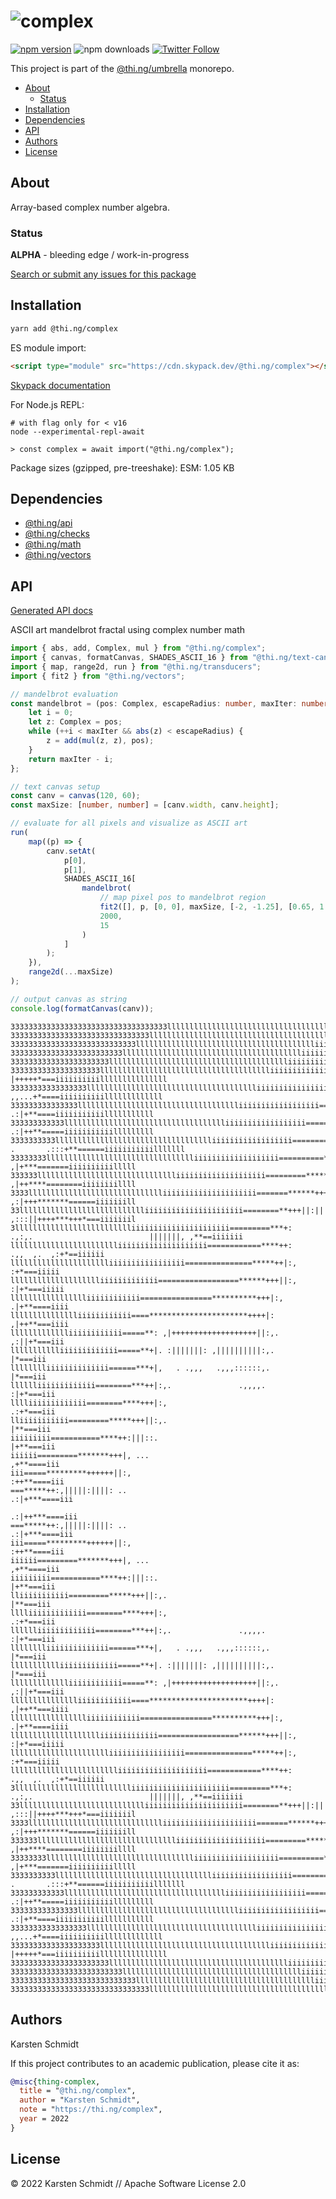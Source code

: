 <!-- This file is generated - DO NOT EDIT! -->

# ![complex](https://media.thi.ng/umbrella/banners/thing-complex.svg?22eca9e2)

[![npm version](https://img.shields.io/npm/v/@thi.ng/complex.svg)](https://www.npmjs.com/package/@thi.ng/complex)
![npm downloads](https://img.shields.io/npm/dm/@thi.ng/complex.svg)
[![Twitter Follow](https://img.shields.io/twitter/follow/thing_umbrella.svg?style=flat-square&label=twitter)](https://twitter.com/thing_umbrella)

This project is part of the
[@thi.ng/umbrella](https://github.com/thi-ng/umbrella/) monorepo.

- [About](#about)
  - [Status](#status)
- [Installation](#installation)
- [Dependencies](#dependencies)
- [API](#api)
- [Authors](#authors)
- [License](#license)

## About

Array-based complex number algebra.

### Status

**ALPHA** - bleeding edge / work-in-progress

[Search or submit any issues for this package](https://github.com/thi-ng/umbrella/issues?q=%5Bcomplex%5D+in%3Atitle)

## Installation

```bash
yarn add @thi.ng/complex
```

ES module import:

```html
<script type="module" src="https://cdn.skypack.dev/@thi.ng/complex"></script>
```

[Skypack documentation](https://docs.skypack.dev/)

For Node.js REPL:

```text
# with flag only for < v16
node --experimental-repl-await

> const complex = await import("@thi.ng/complex");
```

Package sizes (gzipped, pre-treeshake): ESM: 1.05 KB

## Dependencies

- [@thi.ng/api](https://github.com/thi-ng/umbrella/tree/develop/packages/api)
- [@thi.ng/checks](https://github.com/thi-ng/umbrella/tree/develop/packages/checks)
- [@thi.ng/math](https://github.com/thi-ng/umbrella/tree/develop/packages/math)
- [@thi.ng/vectors](https://github.com/thi-ng/umbrella/tree/develop/packages/vectors)

## API

[Generated API docs](https://docs.thi.ng/umbrella/complex/)

ASCII art mandelbrot fractal using complex number math
```ts
import { abs, add, Complex, mul } from "@thi.ng/complex";
import { canvas, formatCanvas, SHADES_ASCII_16 } from "@thi.ng/text-canvas";
import { map, range2d, run } from "@thi.ng/transducers";
import { fit2 } from "@thi.ng/vectors";

// mandelbrot evaluation
const mandelbrot = (pos: Complex, escapeRadius: number, maxIter: number) => {
    let i = 0;
    let z: Complex = pos;
    while (++i < maxIter && abs(z) < escapeRadius) {
        z = add(mul(z, z), pos);
    }
    return maxIter - i;
};

// text canvas setup
const canv = canvas(120, 60);
const maxSize: [number, number] = [canv.width, canv.height];

// evaluate for all pixels and visualize as ASCII art
run(
    map((p) => {
        canv.setAt(
            p[0],
            p[1],
            SHADES_ASCII_16[
                mandelbrot(
                    // map pixel pos to mandelbrot region
                    fit2([], p, [0, 0], maxSize, [-2, -1.25], [0.65, 1.25]),
                    2000,
                    15
                )
            ]
        );
    }),
    range2d(...maxSize)
);

// output canvas as string
console.log(formatCanvas(canv));
```

```text
33333333333333333333333333333333333llllllllllllllllllllllllllllllllllllllllliiiiiiiiiiiiiilllllllllllllllllllllllllll333
3333333333333333333333333333333llllllllllllllllllllllllllllllllllllllllliiiiiiiiiiiiiiiiiiiiiilllllllllllllllllllllllll3
3333333333333333333333333333lllllllllllllllllllllllllllllllllllllllliiiiiiiiiiii=====iiiiiiiiiiiilllllllllllllllllllllll
3333333333333333333333333lllllllllllllllllllllllllllllllllllllllliiiiiiiiiiii===*+***=====iiiiiiiiiillllllllllllllllllll
3333333333333333333333lllllllllllllllllllllllllllllllllllllllliiiiiiiiiiiiii===**|,.|***=====iiiiiiiiillllllllllllllllll
33333333333333333333lllllllllllllllllllllllllllllllllllllliiiiiiiiiiiiiiii=====**+:  |+++++*===iiiiiiiiiilllllllllllllll
33333333333333333lllllllllllllllllllllllllllllllllllllliiiiiiiiiiiiiiiii======**++|,  ,,...+*====iiiiiiiiiilllllllllllll
333333333333333lllllllllllllllllllllllllllllllllllliiiiiiiiiiiiiiiiii=======***++||:.   .:|+**====iiiiiiiiiiilllllllllll
333333333333lllllllllllllllllllllllllllllllllllliiiiiiiiiiiiiiiiii========****++||:.    .:|++**=====iiiiiiiiiiilllllllll
3333333333llllllllllllllllllllllllllllllllllliiiiiiiiiiiiiiiiii=========****++|. .       .:::+**======iiiiiiiiiiilllllll
33333333llllllllllllllllllllllllllllllllliiiiiiiiiiiiiiiiiii==========*****+|,              ,|+***=======iiiiiiiiiilllll
333333llllllllllllllllllllllllllllllliiiiiiiiiiiiiiiiiiii=========*******+++|:,             ,|++****========iiiiiiiillll
3333lllllllllllllllllllllllllllllliiiiiiiiiiiiiiiiiiiii=======******++++++||::              ,:|+++*******======iiiiiiill
33lllllllllllllllllllllllllllliiiiiiiiiiiiiiiiiiiiii========**+++||:|||||:::,,.             ,:::||++++***+++*===iiiiiiil
3lllllllllllllllllllllllllliiiiiiiiiiiiiiiiiiiiii=========***+:     .,:,.                          |||||||, ,**==iiiiiii
lllllllllllllllllllllllliiiiiiiiiiiiiiiiiiii============****++:                                    .,,  ,.  ,:+*==iiiiii
lllllllllllllllllllllliiiiiiiiiiiiiiiii===============*****++|:,                                             :+*===iiiii
lllllllllllllllllllliiiiiiiiiiiii==================******+++||:,                                            :|+*===iiiii
llllllllllllllllliiiiiiiiiiii================**********+++|:,                                              .|+**====iiii
llllllllllllllliiiiiiiiiiii====**********************++++|:                                                ,|++**===iiii
llllllllllllliiiiiiiiiiii=====**: ,|+++++++++++++++++++||:,.                                                ,:||+*===iii
llllllllllliiiiiiiiiiiii=====**+|. :|||||||: ,||||||||||:,.                                                     |*===iii
lllllllliiiiiiiiiiiiii======***+|,   . .,,,   .,,,::::::,.                                                      |*===iii
lllllliiiiiiiiiiiii========***++|:,.               .,,,,.                                                     :|+*===iii
lllliiiiiiiiiiiii========****+++|:,                                                                           .:+*===iii
lliiiiiiiiiii=========*****+++||:,.                                                                            |**===iii
iiiiiiiii===========****++:|||::.                                                                             |+**===iii
iiiiii=========*******+++|, ...                                                                              ,+**====iii
iii=====*********++++++||:,                                                                                 :++**====iii
===*****++:,|||||:||||: ..                                                                                .:|+***====iii
                                                                                                         .:|++***====iii
===*****++:,|||||:||||: ..                                                                                .:|+***====iii
iii=====*********++++++||:,                                                                                 :++**====iii
iiiiii=========*******+++|, ...                                                                              ,+**====iii
iiiiiiiii===========****++:|||::.                                                                             |+**===iii
lliiiiiiiiiii=========*****+++||:,.                                                                            |**===iii
lllliiiiiiiiiiiii========****+++|:,                                                                           .:+*===iii
lllllliiiiiiiiiiiii========***++|:,.               .,,,,.                                                     :|+*===iii
lllllllliiiiiiiiiiiiii======***+|,   . .,,,   .,,,::::::,.                                                      |*===iii
llllllllllliiiiiiiiiiiii=====**+|. :|||||||: ,||||||||||:,.                                                     |*===iii
llllllllllllliiiiiiiiiiii=====**: ,|+++++++++++++++++++||:,.                                                ,:||+*===iii
llllllllllllllliiiiiiiiiiii====**********************++++|:                                                ,|++**===iiii
llllllllllllllllliiiiiiiiiiii================**********+++|:,                                              .|+**====iiii
lllllllllllllllllllliiiiiiiiiiiii==================******+++||:,                                            :|+*===iiiii
lllllllllllllllllllllliiiiiiiiiiiiiiiii===============*****++|:,                                             :+*===iiiii
lllllllllllllllllllllllliiiiiiiiiiiiiiiiiiii============****++:                                    .,,  ,.  ,:+*==iiiiii
3lllllllllllllllllllllllllliiiiiiiiiiiiiiiiiiiiii=========***+:     .,:,.                          |||||||, ,**==iiiiiii
33lllllllllllllllllllllllllllliiiiiiiiiiiiiiiiiiiiii========**+++||:|||||:::,,.             ,:::||++++***+++*===iiiiiiil
3333lllllllllllllllllllllllllllllliiiiiiiiiiiiiiiiiiiii=======******++++++||::              ,:|+++*******======iiiiiiill
333333llllllllllllllllllllllllllllllliiiiiiiiiiiiiiiiiiii=========*******+++|:,             ,|++****========iiiiiiiillll
33333333llllllllllllllllllllllllllllllllliiiiiiiiiiiiiiiiiii==========*****+|,              ,|+***=======iiiiiiiiiilllll
3333333333llllllllllllllllllllllllllllllllllliiiiiiiiiiiiiiiiii=========****++|. .       .:::+**======iiiiiiiiiiilllllll
333333333333lllllllllllllllllllllllllllllllllllliiiiiiiiiiiiiiiiii========****++||:.    .:|++**=====iiiiiiiiiiilllllllll
333333333333333lllllllllllllllllllllllllllllllllllliiiiiiiiiiiiiiiiii=======***++||:.   .:|+**====iiiiiiiiiiilllllllllll
33333333333333333lllllllllllllllllllllllllllllllllllllliiiiiiiiiiiiiiiii======**++|,  ,,...+*====iiiiiiiiiilllllllllllll
33333333333333333333lllllllllllllllllllllllllllllllllllllliiiiiiiiiiiiiiii=====**+:  |+++++*===iiiiiiiiiilllllllllllllll
3333333333333333333333lllllllllllllllllllllllllllllllllllllllliiiiiiiiiiiiii===**|,.|***=====iiiiiiiiillllllllllllllllll
3333333333333333333333333lllllllllllllllllllllllllllllllllllllllliiiiiiiiiiii===*+***=====iiiiiiiiiillllllllllllllllllll
3333333333333333333333333333lllllllllllllllllllllllllllllllllllllllliiiiiiiiiiii=====iiiiiiiiiiiilllllllllllllllllllllll
3333333333333333333333333333333llllllllllllllllllllllllllllllllllllllllliiiiiiiiiiiiiiiiiiiiiilllllllllllllllllllllllll3
```

## Authors

Karsten Schmidt

If this project contributes to an academic publication, please cite it as:

```bibtex
@misc{thing-complex,
  title = "@thi.ng/complex",
  author = "Karsten Schmidt",
  note = "https://thi.ng/complex",
  year = 2022
}
```

## License

&copy; 2022 Karsten Schmidt // Apache Software License 2.0
